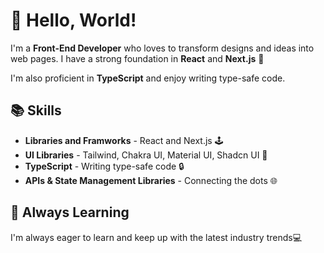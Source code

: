 # 👋 Hello, World!

I'm a **Front-End Developer** who loves to transform designs and ideas into web pages. I have a strong foundation in **React** and **Next.js** 🚀

I'm also proficient in **TypeScript** and enjoy writing type-safe code.

## 📚 Skills
- **Libraries and Framworks** - React and Next.js 🕹️
- **UI Libraries** - Tailwind, Chakra UI, Material UI, Shadcn UI 🎨
- **TypeScript** - Writing type-safe code 🔒
- **APIs & State Management Libraries** - Connecting the dots 🌐

## 🌱 Always Learning
I'm always eager to learn and keep up with the latest industry trends💻

<!--
**ihaseeb8/ihaseeb8** is a ✨ _special_ ✨ repository because its `README.md` (this file) appears on your GitHub profile.

Here are some ideas to get you started:

- 🔭 I’m currently working on ...
- 🌱 I’m currently learning ...
- 👯 I’m looking to collaborate on ...
- 🤔 I’m looking for help with ...
- 💬 Ask me about ...
- 📫 How to reach me: ...
- 😄 Pronouns: ...
- ⚡ Fun fact: ...
-->
